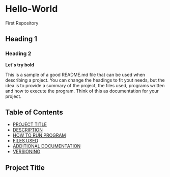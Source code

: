 # Hello-World
First Repository
## Heading 1
### Heading 2
**Let's try bold**

This is a sample of a good README.md file that can be used when describing a project. You can change the headings to fit yout needs, but the idea is to provide a summary of the project, the files used, programs written and how to execute the program. Think of this as documentation for your project.

## Table of Contents

 - [PROJECT TITLE](#Project-Title)
 - [DESCRIPTION](#Description)
 - [HOW TO RUN PROGRAM](#How-to-run-program)
 - [FILES USED](#files-used)
 - [ADDITIONAL DOCUMENTATION](#additional-documentation)
 - [VERSIONING](#versioning)

## Project Title
